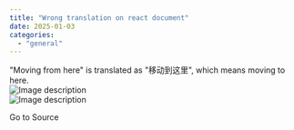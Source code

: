 ```yaml
---
title: "Wrong translation on react document"
date: 2025-01-03
categories: 
  - "general"
---
```


"Moving from here" is translated as "移动到这里", which means moving to here.  
![Image description](https://media2.dev.to/dynamic/image/width=800%2Cheight=%2Cfit=scale-down%2Cgravity=auto%2Cformat=auto/https%3A%2F%2Fdev-to-uploads.s3.amazonaws.com%2Fuploads%2Farticles%2F6k8lx4qtga9865bgu0ov.png)  
![Image description](https://media2.dev.to/dynamic/image/width=800%2Cheight=%2Cfit=scale-down%2Cgravity=auto%2Cformat=auto/https%3A%2F%2Fdev-to-uploads.s3.amazonaws.com%2Fuploads%2Farticles%2Fju80x73gnf1uotxrih2b.png)

Go to Source
